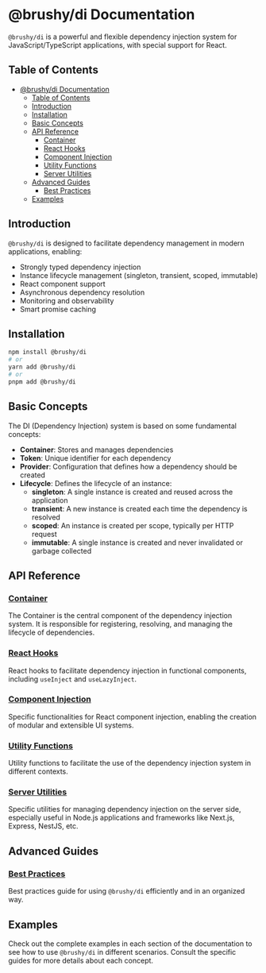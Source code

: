 # @brushy/di Documentation

`@brushy/di` is a powerful and flexible dependency injection system for JavaScript/TypeScript applications, with special support for React.

## Table of Contents

- [@brushy/di Documentation](#brushydi-documentation)
  - [Table of Contents](#table-of-contents)
  - [Introduction](#introduction)
  - [Installation](#installation)
  - [Basic Concepts](#basic-concepts)
  - [API Reference](#api-reference)
    - [Container](#container)
    - [React Hooks](#react-hooks)
    - [Component Injection](#component-injection)
    - [Utility Functions](#utility-functions)
    - [Server Utilities](#server-utilities)
  - [Advanced Guides](#advanced-guides)
    - [Best Practices](#best-practices)
  - [Examples](#examples)

## Introduction

`@brushy/di` is designed to facilitate dependency management in modern applications, enabling:

- Strongly typed dependency injection
- Instance lifecycle management (singleton, transient, scoped, immutable)
- React component support
- Asynchronous dependency resolution
- Monitoring and observability
- Smart promise caching

## Installation

```bash
npm install @brushy/di
# or
yarn add @brushy/di
# or
pnpm add @brushy/di
```

## Basic Concepts

The DI (Dependency Injection) system is based on some fundamental concepts:

- **Container**: Stores and manages dependencies
- **Token**: Unique identifier for each dependency
- **Provider**: Configuration that defines how a dependency should be created
- **Lifecycle**: Defines the lifecycle of an instance:
  - **singleton**: A single instance is created and reused across the application
  - **transient**: A new instance is created each time the dependency is resolved
  - **scoped**: An instance is created per scope, typically per HTTP request
  - **immutable**: A single instance is created and never invalidated or garbage collected

## API Reference

### [Container](./container.md)

The Container is the central component of the dependency injection system. It is responsible for registering, resolving, and managing the lifecycle of dependencies.

### [React Hooks](./react-hooks.md)

React hooks to facilitate dependency injection in functional components, including `useInject` and `useLazyInject`.

### [Component Injection](./component-injection.md)

Specific functionalities for React component injection, enabling the creation of modular and extensible UI systems.

### [Utility Functions](./utilities.md)

Utility functions to facilitate the use of the dependency injection system in different contexts.

### [Server Utilities](./server.md)

Specific utilities for managing dependency injection on the server side, especially useful in Node.js applications and frameworks like Next.js, Express, NestJS, etc.

## Advanced Guides

### [Best Practices](./best-practices.md)

Best practices guide for using `@brushy/di` efficiently and in an organized way.

## Examples

Check out the complete examples in each section of the documentation to see how to use `@brushy/di` in different scenarios.
Consult the specific guides for more details about each concept.
